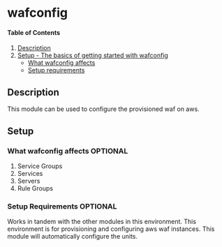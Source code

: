 # wafconfig

#### Table of Contents

1. [Description](#description)
1. [Setup - The basics of getting started with wafconfig](#setup)
    * [What wafconfig affects](#what-wafconfig-affects)
    * [Setup requirements](#setup-requirements)

## Description

This module can be used to configure the provisioned waf on aws.

## Setup

### What wafconfig affects **OPTIONAL**

1. Service Groups
2. Services
3. Servers
4. Rule Groups

### Setup Requirements **OPTIONAL**

Works in tandem with the other modules in this environment. This environment is for provisioning and configuring aws waf instances. This module will automatically configure the units.

